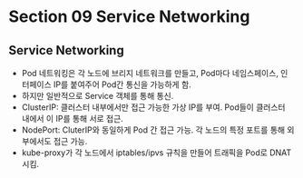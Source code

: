 # Section 09 Service Networking

## Service Networking
- Pod 네트워킹은 각 노드에 브리지 네트워크를 만들고, Pod마다 네임스페이스, 인터페이스 IP를 붙여주어 Pod간 통신을 가능하게 함.
- 하지만 일반적으로 Service 객체를 통해 통신.
- ClusterIP: 클러스터 내부에서만 접근 가능한 가상 IP를 부여. Pod들이 클러스터 내에서 이 IP를 통해 서로 접근.
- NodePort: CluterIP와 동일하게 Pod 간 접근 가능. 각 노드의 특정 포트를 통해 외부에서도 접근 가능.
- kube-proxy가 각 노드에서 iptables/ipvs 규칙을 만들어 트래픽을 Pod로 DNAT 시킴.